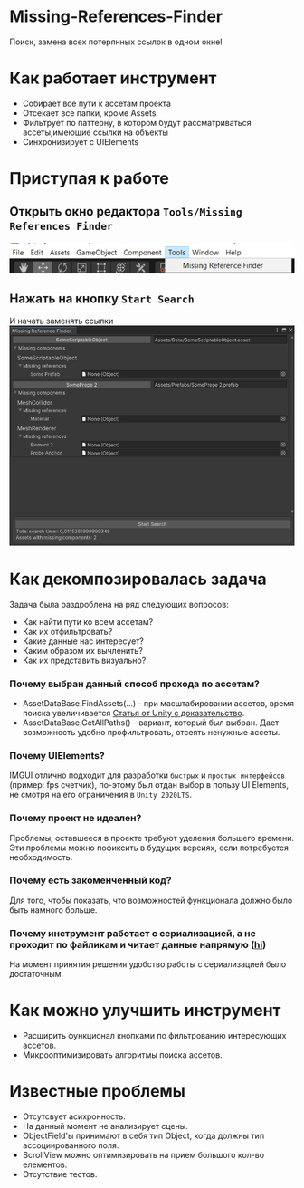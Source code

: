# Missing-References-Finder
Поиск, замена всех потерянных ссылок в одном окне!

# Как работает инструмент
- Собирает все пути к ассетам проекта
- Отсекает все папки, кроме Assets
- Фильтрует по паттерну, в котором будут рассматриваться ассеты,имеющие ссылки на объекты
- Синхронизирует с UIElements

# Приступая к работе

## Открыть окно редактора `Tools/Missing References Finder`

![Toolbar screenshot](./Screenshots/ToolBarScreenshot.png) 

## Нажать на кнопку `Start Search`
И начать заменять ссылки\
![Editor window screenshot](./Screenshots/EditorWindowScreenshot.png)

# Как декомпозировалась задача
Задача была раздроблена на ряд следующих вопросов:
- Как найти пути ко всем ассетам?
- Как их отфильтровать?
- Какие данные нас интересует?
- Каким образом их вычленить?
- Как их представить визуально?

### Почему выбран данный способ прохода по ассетам?
- AssetDataBase.FindAssets(...) - при масштабировании ассетов, время поиска увеличивается [Статья от Unity с доказательство](https://blog.unity.com/technology/tips-for-working-more-effectively-with-the-asset-database).
- AssetDataBase.GetAllPaths() - вариант, который был выбран. Дает возможность удобно профильтровать, отсеять ненужные ассеты.

### Почему UIElements?
IMGUI отлично подходит для разработки `быстрых` и `простых интерфейсов` (пример: fps счетчик), по-этому был отдан выбор в пользу UI Elements, не смотря на его ограничения в `Unity 2020LTS`.

### Почему проект не идеален?
Проблемы, оставшееся в проекте требуют уделения большего времени. Эти проблемы можно пофиксить в будущих версиях, если потребуется необходимость.

### Почему есть закоменченный код?
Для того, чтобы показать, что возможностей функционала должно было быть намного больше.

### Почему инструмент работает с сериализацией, а не проходит по файликам и читает данные напрямую ([hi](https://github.com/AlexeyPerov))
На момент принятия решения удобство работы с сериализацией было достаточным. 

# Как можно улучшить инструмент
- Расширить функционал кнопками по фильтрованию интересующих ассетов.
- Микрооптимизировать алгоритмы поиска ассетов.

# Известные проблемы
- Отсутсвует асихронность.
- На данный момент не анализирует сцены.
- ObjectField'ы принимают в себя тип Object, когда должны тип ассоциированного поля.
- ScrollView можно оптимизировать на прием большого кол-во елементов.
- Отсутствие тестов.

